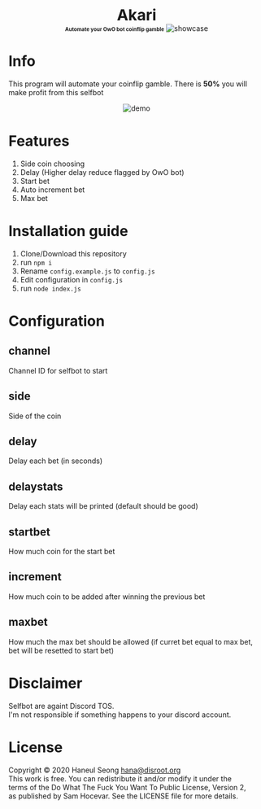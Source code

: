 <p align="center">
 <b style="font-size:30px">Akari</b><br>
 <b style="font-size:10px">Automate your OwO bot coinflip gamble</b>
 <img alt="showcase" src="https://hana.thigh.pics/raw/em0BEb40D.png">
</p>

# Info

This program will automate your coinflip gamble. There is **50%** you will make profit from this selfbot
<p align="center">
<img alt="demo" src="https://hana.rape.observer/raw/emE90eA8B.png"
</p>

# Features
1. Side coin choosing
2. Delay (Higher delay reduce flagged by OwO bot)
3. Start bet
4. Auto increment bet
5. Max bet

# Installation guide
1. Clone/Download this repository
2. run `npm i`
3. Rename `config.example.js` to `config.js`
4. Edit configuration in `config.js`
5. run `node index.js`

# Configuration
## channel
Channel ID for selfbot to start
## side
Side of the coin
## delay
Delay each bet (in seconds)
## delaystats
Delay each stats will be printed (default should be good)
## startbet
How much coin for the start bet
## increment
How much coin to be added after winning the previous bet
## maxbet
How much the max bet should be allowed (if curret bet equal to max bet, bet will be resetted to start bet)

# Disclaimer
Selfbot are againt Discord TOS.  
I'm not responsible if something happens to your discord account.

# License
Copyright © 2020 Haneul Seong hana@disroot.org  
This work is free. You can redistribute it and/or modify it under the  
terms of the Do What The Fuck You Want To Public License, Version 2,  
as published by Sam Hocevar. See the LICENSE file for more details.